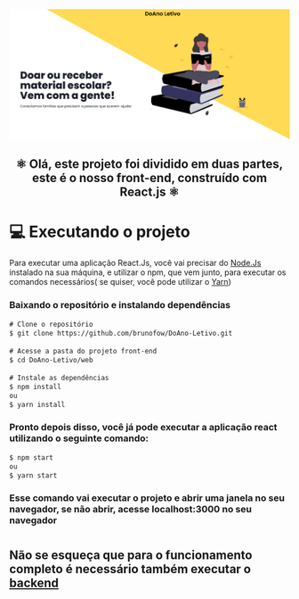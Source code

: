 <img src="public/Grupo20Banner.png">

<h2 align="center" >
⚛️ Olá, este projeto foi dividido em duas partes, <br> este é o nosso front-end, construído com React.js ⚛️
</h2>

#

# 💻 Executando o projeto
Para executar uma aplicação React.Js, você vai precisar do [Node.Js][node.js] instalado na sua máquina, e utilizar o npm, que vem junto, para executar os comandos necessários( se quiser, você pode utilizar o [Yarn][yarn])

### Baixando o repositório e instalando dependências

```
# Clone o repositório
$ git clone https://github.com/brunofow/DoAno-Letivo.git

# Acesse a pasta do projeto front-end
$ cd DoAno-Letivo/web

# Instale as dependências
$ npm install
ou
$ yarn install
```

### Pronto depois disso, você já pode executar a aplicação react utilizando o seguinte comando:
```
$ npm start
ou
$ yarn start
```

### Esse comando vai executar o projeto e abrir uma janela no seu navegador, se não abrir, acesse localhost:3000 no seu navegador

# 

## Não se esqueça que para o funcionamento completo é necessário também executar o [backend][back]

[node.js]: https://nodejs.org/
[yarn]: https://yarnpkg.com/
[back]: https://github.com/brunofow/DoAno-Letivo/tree/main/server/README.md
